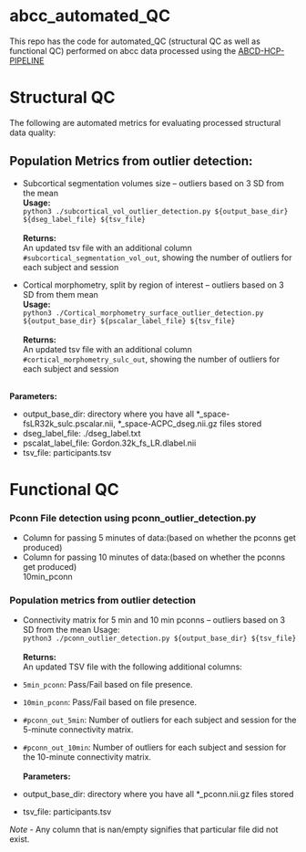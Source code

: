 # abcc_automated_QC
This repo has the code for automated_QC (structural QC as well as functional QC) performed on abcc data processed using the [ABCD-HCP-PIPELINE](https://github.com/DCAN-Labs/abcd-hcp-pipeline/) <br>
# Structural QC
The following are automated metrics for evaluating processed structural data quality:<br>

## Population Metrics from outlier detection:<br>
  * Subcortical segmentation volumes size – outliers based on 3 SD from the mean<br>
  <b>Usage:</b><br>
  `python3 ./subcortical_vol_outlier_detection.py ${output_base_dir} ${dseg_label_file} ${tsv_file}` <br> <br>
  <b>Returns:</b><br>
  An updated tsv file with an additional column `#subcortical_segmentation_vol_out`, showing the number of outliers for each subject and session
 
  
  * Cortical morphometry, split by region of interest – outliers based on 3 SD from them mean<br>
    <b>Usage:</b><br>
      `python3 ./Cortical_morphometry_surface_outlier_detection.py ${output_base_dir} ${pscalar_label_file} ${tsv_file}`<br><br>
    <b>Returns:</b><br>
       An updated tsv file with an additional column `#cortical_morphometry_sulc_out`, showing the number of outliers for each subject and session<br><br>
       
  <b> Parameters:</b><br>
  * output_base_dir: directory where you have all *_space-fsLR32k_sulc.pscalar.nii, *_space-ACPC_dseg.nii.gz files stored<br>
  * dseg_label_file: ./dseg_label.txt <br>
  * pscalat_label_file: Gordon.32k_fs_LR.dlabel.nii<br>
  * tsv_file: participants.tsv<br>

# Functional QC 
### Pconn File detection using pconn_outlier_detection.py<br>
  * Column for passing 5 minutes of data:(based on whether the pconns get produced)<br> 
  * Column for passing 10 minutes of data:(based on whether the pconns get produced)<br> 10min_pconn
  
### Population metrics from outlier detection<br>
  * Connectivity matrix for 5 min and 10 min pconns – outliers based on 3 SD from the mean
  Usage:<br>
 `python3 ./pconn_outlier_detection.py ${output_base_dir} ${tsv_file}`<br><br>
 <b>Returns:</b><br>
 An updated TSV file with the following additional columns:
 
 * `5min_pconn`: Pass/Fail based on file presence.
 * `10min_pconn`: Pass/Fail based on file presence.
 * `#pconn_out_5min`: Number of outliers for each subject and session for the 5-minute connectivity matrix.
 * `#pconn_out_10min`: Number of outliers for each subject and session for the 10-minute connectivity matrix. <br><br>
<b> Parameters:</b><br>
* output_base_dir: directory where you have all *_pconn.nii.gz files stored <br>
* tsv_file: participants.tsv<br>


*Note* - Any column that is nan/empty signifies that particular file did not exist.
